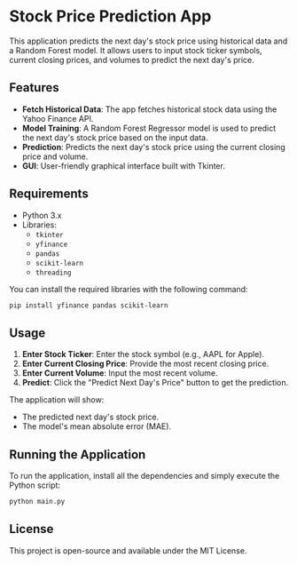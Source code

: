 # Stock Price Prediction App

This application predicts the next day's stock price using historical data and a Random Forest model. It allows users to input stock ticker symbols, current closing prices, and volumes to predict the next day's price.

## Features
- **Fetch Historical Data**: The app fetches historical stock data using the Yahoo Finance API.
- **Model Training**: A Random Forest Regressor model is used to predict the next day's stock price based on the input data.
- **Prediction**: Predicts the next day's stock price using the current closing price and volume.
- **GUI**: User-friendly graphical interface built with Tkinter.

## Requirements
- Python 3.x
- Libraries:
  - `tkinter`
  - `yfinance`
  - `pandas`
  - `scikit-learn`
  - `threading`

You can install the required libraries with the following command:

```bash
pip install yfinance pandas scikit-learn
```
## Usage

1. **Enter Stock Ticker**: Enter the stock symbol (e.g., AAPL for Apple).
2. **Enter Current Closing Price**: Provide the most recent closing price.
3. **Enter Current Volume**: Input the most recent volume.
4. **Predict**: Click the "Predict Next Day's Price" button to get the prediction.

The application will show:

- The predicted next day's stock price.
- The model's mean absolute error (MAE).

## Running the Application

To run the application, install all the dependencies and simply execute the Python script:

```bash
python main.py
```
## License

This project is open-source and available under the MIT License.